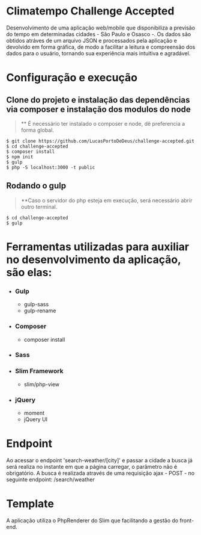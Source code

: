 # Climatempo Challenge Accepted

Desenvolvimento de uma aplicação web/mobile que disponibiliza a previsão do tempo em determinadas cidades - São Paulo e Osasco -. Os dados são obtidos atráves de um arquivo JSON e processados pela aplicação e devolvido em forma gráfica, de modo a facilitar a leitura e compreensão dos dados para o usuário, tornando sua experiência mais intuitiva e agradável.

# Configuração e execução

## Clone do projeto e instalação das dependências via composer e instalação dos modulos do node
> ** É necessário ter instalado o composer e node, dê preferencia a forma global.

```
$ git clone https://github.com/LucasPortoDeDeus/challenge-accepted.git
$ cd challenge-accepted
$ composer install
$ npm init
$ gulp
$ php -S localhost:3000 -t public
```

## Rodando o gulp
 > **Caso o servidor do php esteja em execução, será necessário abrir outro terminal.
```
$ cd challenge-accepted
$ gulp
```

# Ferramentas utilizadas para auxiliar no desenvolvimento da aplicação, são elas:

 - ### Gulp
    - gulp-sass
    - gulp-rename
 - ### Composer
    - composer install
 - ### Sass
 - ### Slim Framework
    - slim/php-view
 - ### jQuery
    - moment
    - jQuery UI

# Endpoint
Ao acessar o endpoint 'search-weather/[city]' e passar a cidade a busca já será realiza no instante em que a página carregar, o parâmetro não é obrigatório. A busca é realizada através de uma requisição ajax - POST - no seguinte endpoint: /search/weather

# Template
A aplicação utiliza o PhpRenderer do Slim que facilitando a gestão do front-end.
